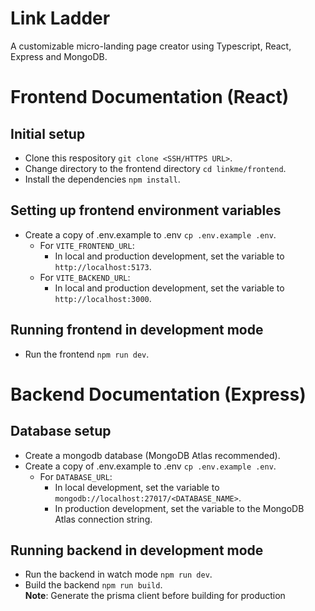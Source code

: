 # Link Ladder

A customizable micro-landing page creator using Typescript, React, Express and MongoDB.

# Frontend Documentation (React)

## Initial setup

- Clone this respository `git clone <SSH/HTTPS URL>`.
- Change directory to the frontend directory `cd linkme/frontend`.
- Install the dependencies `npm install`.

## Setting up frontend environment variables

- Create a copy of .env.example to .env `cp .env.example .env`.
  - For `VITE_FRONTEND_URL`:
    - In local and production development, set the variable to `http://localhost:5173`.
  - For `VITE_BACKEND_URL`:
    - In local and production development, set the variable to `http://localhost:3000`.

## Running frontend in development mode

- Run the frontend `npm run dev`.

# Backend Documentation (Express)

## Database setup

- Create a mongodb database (MongoDB Atlas recommended).
- Create a copy of .env.example to .env `cp .env.example .env`.
  - For `DATABASE_URL`:
    - In local development, set the variable to `mongodb://localhost:27017/<DATABASE_NAME>`.
    - In production development, set the variable to the MongoDB Atlas connection string.

## Running backend in development mode

- Run the backend in watch mode `npm run dev`.
- Build the backend `npm run build`. \
  **Note**: Generate the prisma client before building for production
